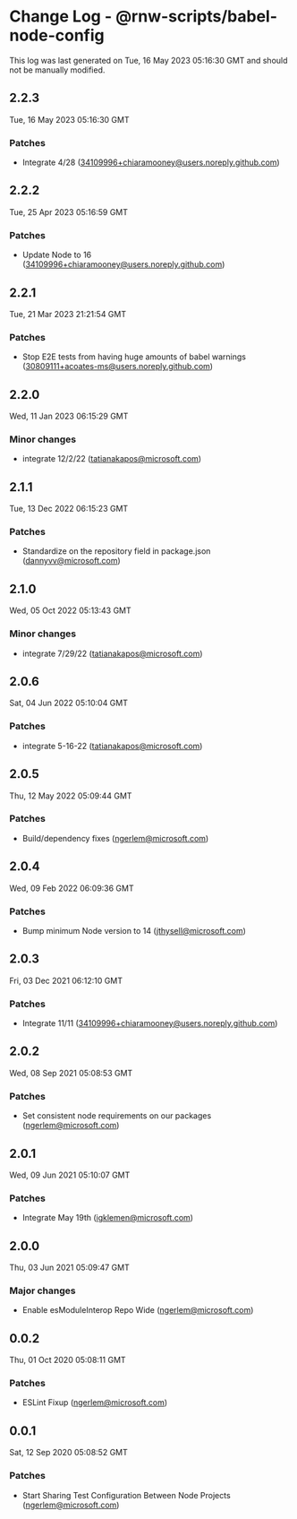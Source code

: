 # Change Log - @rnw-scripts/babel-node-config

This log was last generated on Tue, 16 May 2023 05:16:30 GMT and should not be manually modified.

<!-- Start content -->

## 2.2.3

Tue, 16 May 2023 05:16:30 GMT

### Patches

- Integrate 4/28 (34109996+chiaramooney@users.noreply.github.com)

## 2.2.2

Tue, 25 Apr 2023 05:16:59 GMT

### Patches

- Update Node to 16 (34109996+chiaramooney@users.noreply.github.com)

## 2.2.1

Tue, 21 Mar 2023 21:21:54 GMT

### Patches

- Stop E2E tests from having huge amounts of babel warnings (30809111+acoates-ms@users.noreply.github.com)

## 2.2.0

Wed, 11 Jan 2023 06:15:29 GMT

### Minor changes

- integrate 12/2/22 (tatianakapos@microsoft.com)

## 2.1.1

Tue, 13 Dec 2022 06:15:23 GMT

### Patches

- Standardize on the repository field in package.json (dannyvv@microsoft.com)

## 2.1.0

Wed, 05 Oct 2022 05:13:43 GMT

### Minor changes

- integrate 7/29/22 (tatianakapos@microsoft.com)

## 2.0.6

Sat, 04 Jun 2022 05:10:04 GMT

### Patches

- integrate 5-16-22 (tatianakapos@microsoft.com)

## 2.0.5

Thu, 12 May 2022 05:09:44 GMT

### Patches

- Build/dependency fixes (ngerlem@microsoft.com)

## 2.0.4

Wed, 09 Feb 2022 06:09:36 GMT

### Patches

- Bump minimum Node version to 14 (jthysell@microsoft.com)

## 2.0.3

Fri, 03 Dec 2021 06:12:10 GMT

### Patches

- Integrate 11/11 (34109996+chiaramooney@users.noreply.github.com)

## 2.0.2

Wed, 08 Sep 2021 05:08:53 GMT

### Patches

- Set consistent node requirements on our packages (ngerlem@microsoft.com)

## 2.0.1

Wed, 09 Jun 2021 05:10:07 GMT

### Patches

- Integrate May 19th (igklemen@microsoft.com)

## 2.0.0

Thu, 03 Jun 2021 05:09:47 GMT

### Major changes

- Enable esModuleInterop Repo Wide (ngerlem@microsoft.com)

## 0.0.2

Thu, 01 Oct 2020 05:08:11 GMT

### Patches

- ESLint Fixup (ngerlem@microsoft.com)

## 0.0.1

Sat, 12 Sep 2020 05:08:52 GMT

### Patches

- Start Sharing Test Configuration Between Node Projects (ngerlem@microsoft.com)
